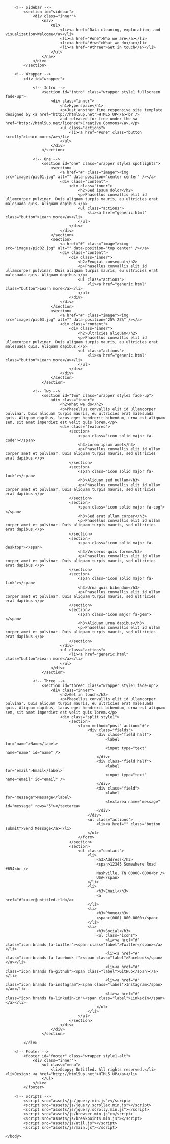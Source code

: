 <!DOCTYPE HTML>
<!--
	Hyperspace by HTML5 UP
	html5up.net | @ajlkn
	Free for personal and commercial use under the CCA 3.0 license (html5up.net/license)
-->
<html>
	<head>
		<title>Melody The Analyst</title>
		<meta charset="utf-8" />
		<meta name="viewport" content="width=device-width, initial-scale=1, user-scalable=no" />
		<link rel="stylesheet"href= " https://github.com/MelodyRanae/MelodyTheAnalyst/blob/main/README.md" />
		<noscript><link rel="stylesheet" href="assets/css/noscript.css" /></noscript>
	</head>
	<body class="is-preload">

		<!-- Sidebar -->
			<section id="sidebar">
				<div class="inner">
					<nav>
						<ul>
							<li><a href="Data cleaning, exploration, and visualization>Welcome</a></li>
							<li><a href="#one">Who we are</a></li>
							<li><a href="#two">What we do</a></li>
							<li><a href="#three">Get in touch</a></li>
						</ul>
					</nav>
				</div>
			</section>

		<!-- Wrapper -->
			<div id="wrapper">

				<!-- Intro -->
					<section id="intro" class="wrapper style1 fullscreen fade-up">
						<div class="inner">
							<h1>Hyperspace</h1>
							<p>Just another fine responsive site template designed by <a href="http://html5up.net">HTML5 UP</a><br />
							and released for free under the <a href="http://html5up.net/license">Creative Commons</a>.</p>
							<ul class="actions">
								<li><a href="#one" class="button scrolly">Learn more</a></li>
							</ul>
						</div>
					</section>

				<!-- One -->
					<section id="one" class="wrapper style2 spotlights">
						<section>
							<a href="#" class="image"><img src="images/pic01.jpg" alt="" data-position="center center" /></a>
							<div class="content">
								<div class="inner">
									<h2>Sed ipsum dolor</h2>
									<p>Phasellus convallis elit id ullamcorper pulvinar. Duis aliquam turpis mauris, eu ultricies erat malesuada quis. Aliquam dapibus.</p>
									<ul class="actions">
										<li><a href="generic.html" class="button">Learn more</a></li>
									</ul>
								</div>
							</div>
						</section>
						<section>
							<a href="#" class="image"><img src="images/pic02.jpg" alt="" data-position="top center" /></a>
							<div class="content">
								<div class="inner">
									<h2>Feugiat consequat</h2>
									<p>Phasellus convallis elit id ullamcorper pulvinar. Duis aliquam turpis mauris, eu ultricies erat malesuada quis. Aliquam dapibus.</p>
									<ul class="actions">
										<li><a href="generic.html" class="button">Learn more</a></li>
									</ul>
								</div>
							</div>
						</section>
						<section>
							<a href="#" class="image"><img src="images/pic03.jpg" alt="" data-position="25% 25%" /></a>
							<div class="content">
								<div class="inner">
									<h2>Ultricies aliquam</h2>
									<p>Phasellus convallis elit id ullamcorper pulvinar. Duis aliquam turpis mauris, eu ultricies erat malesuada quis. Aliquam dapibus.</p>
									<ul class="actions">
										<li><a href="generic.html" class="button">Learn more</a></li>
									</ul>
								</div>
							</div>
						</section>
					</section>

				<!-- Two -->
					<section id="two" class="wrapper style3 fade-up">
						<div class="inner">
							<h2>What we do</h2>
							<p>Phasellus convallis elit id ullamcorper pulvinar. Duis aliquam turpis mauris, eu ultricies erat malesuada quis. Aliquam dapibus, lacus eget hendrerit bibendum, urna est aliquam sem, sit amet imperdiet est velit quis lorem.</p>
							<div class="features">
								<section>
									<span class="icon solid major fa-code"></span>
									<h3>Lorem ipsum amet</h3>
									<p>Phasellus convallis elit id ullam corper amet et pulvinar. Duis aliquam turpis mauris, sed ultricies erat dapibus.</p>
								</section>
								<section>
									<span class="icon solid major fa-lock"></span>
									<h3>Aliquam sed nullam</h3>
									<p>Phasellus convallis elit id ullam corper amet et pulvinar. Duis aliquam turpis mauris, sed ultricies erat dapibus.</p>
								</section>
								<section>
									<span class="icon solid major fa-cog"></span>
									<h3>Sed erat ullam corper</h3>
									<p>Phasellus convallis elit id ullam corper amet et pulvinar. Duis aliquam turpis mauris, sed ultricies erat dapibus.</p>
								</section>
								<section>
									<span class="icon solid major fa-desktop"></span>
									<h3>Veroeros quis lorem</h3>
									<p>Phasellus convallis elit id ullam corper amet et pulvinar. Duis aliquam turpis mauris, sed ultricies erat dapibus.</p>
								</section>
								<section>
									<span class="icon solid major fa-link"></span>
									<h3>Urna quis bibendum</h3>
									<p>Phasellus convallis elit id ullam corper amet et pulvinar. Duis aliquam turpis mauris, sed ultricies erat dapibus.</p>
								</section>
								<section>
									<span class="icon major fa-gem"></span>
									<h3>Aliquam urna dapibus</h3>
									<p>Phasellus convallis elit id ullam corper amet et pulvinar. Duis aliquam turpis mauris, sed ultricies erat dapibus.</p>
								</section>
							</div>
							<ul class="actions">
								<li><a href="generic.html" class="button">Learn more</a></li>
							</ul>
						</div>
					</section>

				<!-- Three -->
					<section id="three" class="wrapper style1 fade-up">
						<div class="inner">
							<h2>Get in touch</h2>
							<p>Phasellus convallis elit id ullamcorper pulvinar. Duis aliquam turpis mauris, eu ultricies erat malesuada quis. Aliquam dapibus, lacus eget hendrerit bibendum, urna est aliquam sem, sit amet imperdiet est velit quis lorem.</p>
							<div class="split style1">
								<section>
									<form method="post" action="#">
										<div class="fields">
											<div class="field half">
												<label for="name">Name</label>
												<input type="text" name="name" id="name" />
											</div>
											<div class="field half">
												<label for="email">Email</label>
												<input type="text" name="email" id="email" />
											</div>
											<div class="field">
												<label for="message">Message</label>
												<textarea name="message" id="message" rows="5"></textarea>
											</div>
										</div>
										<ul class="actions">
											<li><a href="" class="button submit">Send Message</a></li>
										</ul>
									</form>
								</section>
								<section>
									<ul class="contact">
										<li>
											<h3>Address</h3>
											<span>12345 Somewhere Road #654<br />
											Nashville, TN 00000-0000<br />
											USA</span>
										</li>
										<li>
											<h3>Email</h3>
											<a href="#">user@untitled.tld</a>
										</li>
										<li>
											<h3>Phone</h3>
											<span>(000) 000-0000</span>
										</li>
										<li>
											<h3>Social</h3>
											<ul class="icons">
												<li><a href="#" class="icon brands fa-twitter"><span class="label">Twitter</span></a></li>
												<li><a href="#" class="icon brands fa-facebook-f"><span class="label">Facebook</span></a></li>
												<li><a href="#" class="icon brands fa-github"><span class="label">GitHub</span></a></li>
												<li><a href="#" class="icon brands fa-instagram"><span class="label">Instagram</span></a></li>
												<li><a href="#" class="icon brands fa-linkedin-in"><span class="label">LinkedIn</span></a></li>
											</ul>
										</li>
									</ul>
								</section>
							</div>
						</div>
					</section>

			</div>

		<!-- Footer -->
			<footer id="footer" class="wrapper style1-alt">
				<div class="inner">
					<ul class="menu">
						<li>&copy; Untitled. All rights reserved.</li><li>Design: <a href="http://html5up.net">HTML5 UP</a></li>
					</ul>
				</div>
			</footer>

		<!-- Scripts -->
			<script src="assets/js/jquery.min.js"></script>
			<script src="assets/js/jquery.scrollex.min.js"></script>
			<script src="assets/js/jquery.scrolly.min.js"></script>
			<script src="assets/js/browser.min.js"></script>
			<script src="assets/js/breakpoints.min.js"></script>
			<script src="assets/js/util.js"></script>
			<script src="assets/js/main.js"></script>

	</body>
</html>
